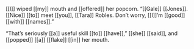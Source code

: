 [[I]] wiped [[my]] mouth and [[offered]] her popcorn. “[[Gale]] [[Jones]]. [[Nice]] [[to]] meet [[you]], [[Tara]] Robles. Don’t worry, [[I]]’m [[good]] [[with]] [[names]].”

“That’s seriously [[a]] useful skill [[to]] [[have]],” [[she]] [[said]], and [[popped]] [[a]] [[flake]] [[in]] her mouth.